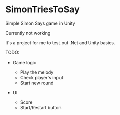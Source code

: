 # SimonTriesToSay
Simple Simon Says game in Unity 

Currently not working

It's a project for me to test out .Net and Unity basics.

TODO:
- Game logic
  * Play the melody
  * Check player's input
  * Start new round

- UI
  * Score
  * Start/Restart button